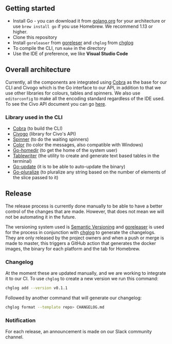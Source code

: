 ## Getting started

* Install Go - you can download it from [golang.org](https://golang.org/) for your architecture or use `brew install go` if you use Homebrew. We recommend 1.13 or higher.
* Clone this repository
* Install `goreleaser` from [goreleser](https://github.com/goreleaser/goreleaser) and `chglog` from [chglog](https://github.com/goreleaser/chglog)
* To compile the CLI, run `make` in the directory
* Use the IDE of preference, we like **Visual Studio Code**

## Overall architecture

Currently, all the components are integrated using [Cobra](https://github.com/spf13/cobra) as the base for our CLI and Civogo which is the Go interface to our API, in addition to that we use other libraries for colours, tables and spinners. We also use `editorconfig` to make all the encoding standard regardless of the IDE used. To see the Civo API document you can go [here](https://www.civo.com/api).


### Library used in the CLI

* [Cobra](https://github.com/spf13/cobra) (to build the CLI)
* [Civogo](https://github.com/civo/civogo) (library for Civo's API)
* [Spinner](https://github.com/briandowns/spinner) (to do the waiting spinners)
* [Color](https://github.com/gookit/color) (to color the messages, also compatible with Windows)
* [Go-homedir](https://github.com/mitchellh/go-homedir) (to get the home of the system user)
* [Tablewriter](https://github.com/olekukonko/tablewriter) (the utility to create and generate text based tables in the terminal)
* [Go-update](https://github.com/tj/go-update) (it is to be able to auto-update the binary)
* [Go-pluralize](https://github.com/alejandrojnm/go-pluralize) (to pluralize any string based on the number of elements of the slice passed to it)

## Release

The release process is currently done manually to be able to have a better control of the changes that are made. However, that does not mean we will not be automating it in the future.

The versioning system used is [Semantic Versioning](https://semver.org/) and [goreleaser](https://github.com/goreleaser/) is used for the process in conjunction with [chglog](https://github.com/goreleaser/chglog) to generate the changelogs. They are only released by the project owners and when a push or merge is made to master, this triggers a GitHub action that generates the docker images, the binary for each platform and the tab for Homebrew.

### Changelog

At the moment these are updated manually, and we are working to integrate it to our CI. To use `chglog` to create a new version we run this command:

```bash
chglog add --version v0.1.1
```

Followed by another command that will generate our changelog:

```bash
chglog format --template repo> CHANGELOG.md
```

### Notification

For each release, an announcement is made on our Slack community channel.
